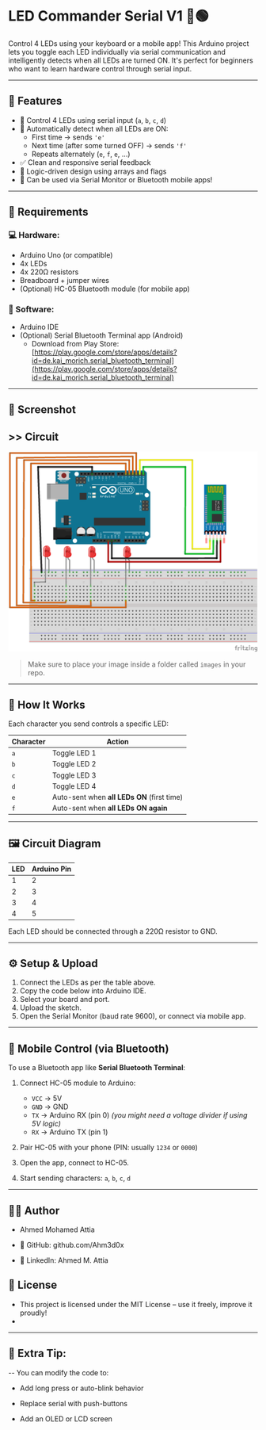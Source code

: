# LED Commander Serial V1 🔴🟢

Control 4 LEDs using your keyboard or a mobile app! This Arduino project lets you toggle each LED individually via serial communication and intelligently detects when all LEDs are turned ON. It's perfect for beginners who want to learn hardware control through serial input.

---

## 🚀 Features

- 🔌 Control 4 LEDs using serial input (`a`, `b`, `c`, `d`)
- 🔁 Automatically detect when all LEDs are ON:
  - First time → sends `'e'`
  - Next time (after some turned OFF) → sends `'f'`
  - Repeats alternately (`e`, `f`, `e`, ...)
- ✅ Clean and responsive serial feedback
- 🧠 Logic-driven design using arrays and flags
- 📱 Can be used via Serial Monitor or Bluetooth mobile apps!

---

## 🧰 Requirements

### 💻 Hardware:
- Arduino Uno (or compatible)
- 4x LEDs
- 4x 220Ω resistors
- Breadboard + jumper wires
- (Optional) HC-05 Bluetooth module (for mobile app)

### 📱 Software:
- Arduino IDE
- (Optional) Serial Bluetooth Terminal app (Android)
  - Download from Play Store: [https://play.google.com/store/apps/details?id=de.kai_morich.serial_bluetooth_terminal](https://play.google.com/store/apps/details?id=de.kai_morich.serial_bluetooth_terminal)
 

---

## 📸 Screenshot
## >> Circuit
![LED Commander Screenshot](https://github.com/Ahm3d0x/-LED-Commander-Serial-bluetooth-Connect/blob/main/simple%20bluetooth%20%20Connect.png)

> Make sure to place your image inside a folder called `images` in your repo.



---

## 🧠 How It Works

Each character you send controls a specific LED:

| Character | Action          |
|-----------|-----------------|
| `a`       | Toggle LED 1    |
| `b`       | Toggle LED 2    |
| `c`       | Toggle LED 3    |
| `d`       | Toggle LED 4    |
| `e`       | Auto-sent when **all LEDs ON** (first time) |
| `f`       | Auto-sent when **all LEDs ON again** |

---

## 🖼️ Circuit Diagram

| LED | Arduino Pin |
|-----|-------------|
| 1   | 2           |
| 2   | 3           |
| 3   | 4           |
| 4   | 5           |

Each LED should be connected through a 220Ω resistor to GND.

---

## ⚙️ Setup & Upload

1. Connect the LEDs as per the table above.
2. Copy the code below into Arduino IDE.
3. Select your board and port.
4. Upload the sketch.
5. Open the Serial Monitor (baud rate 9600), or connect via mobile app.

---

## 📲 Mobile Control (via Bluetooth)

To use a Bluetooth app like **Serial Bluetooth Terminal**:

1. Connect HC-05 module to Arduino:
   - `VCC` → 5V  
   - `GND` → GND  
   - `TX` → Arduino RX (pin 0) *(you might need a voltage divider if using 5V logic)*
   - `RX` → Arduino TX (pin 1)

2. Pair HC-05 with your phone (PIN: usually `1234` or `0000`)
3. Open the app, connect to HC-05.
4. Start sending characters: `a`, `b`, `c`, `d`

---

## 👨‍💻 Author
 - Ahmed Mohamed Attia

 - 🔗 GitHub: github.com/Ahm3d0x

 - 💼 LinkedIn: Ahmed M. Attia

## 🪪 License
 - This project is licensed under the MIT License – use it freely, improve it proudly!
 - 
---

## 📌 Extra Tip:
-- You can modify the code to:

  - Add long press or auto-blink behavior

  - Replace serial with push-buttons

  - Add an OLED or LCD screen

